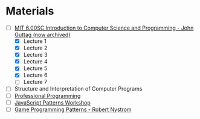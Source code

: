 # Materials

- [ ] [MIT 6.00SC Introduction to Computer Science and Programming - John Guttag (now archived)](https://dspace.mit.edu/handle/1721.1/150601)
  - [x] Lecture 1
  - [x] Lecture 2
  - [x] Lecture 3
  - [x] Lecture 4
  - [x] Lecture 5
  - [x] Lecture 6
  - [ ] Lecture 7
- [ ] Structure and Interpretation of Computer Programs
- [ ] [Professional Programming](https://github.com/charlax/professional-programming)
- [ ] [JavaScript Patterns Workshop](https://javascriptpatterns.vercel.app/patterns)
- [ ] [Game Programming Patterns - Robert Nystrom](https://gameprogrammingpatterns.com/)
